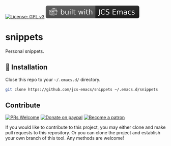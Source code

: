 <picture>
  <source media="(prefers-color-scheme: light)" srcset="https://raw.githubusercontent.com/jcs-emacs/jcs-elpa/master/docs/etc/logo/light/sink.png">
  <source media="(prefers-color-scheme: dark)" srcset="https://raw.githubusercontent.com/jcs-emacs/jcs-elpa/master/docs/etc/logo/dark/sink.png">
  <img width="25%" align="right" src="">
</picture>

[![License: GPL v3](https://img.shields.io/badge/License-GPL%20v3-blue.svg)](https://www.gnu.org/licenses/gpl-3.0)
[![Built with](https://raw.githubusercontent.com/jcs-emacs/badges/master/others/built-with/dark.svg)](https://jcs-emacs.github.io/)

# snippets

Personal snippets.

## 💾 Installation

Close this repo to your `~/.emacs.d/` directory.

```sh
git clone https://github.com/jcs-emacs/snippets ~/.emacs.d/snippets
```

## Contribute

[![PRs Welcome](https://img.shields.io/badge/PRs-welcome-brightgreen.svg)](http://makeapullrequest.com)
[![Donate on paypal](https://img.shields.io/badge/paypal-donate-1?logo=paypal&color=blue)](https://www.paypal.me/jcs090218)
[![Become a patron](https://img.shields.io/badge/patreon-become%20a%20patron-orange.svg?logo=patreon)](https://www.patreon.com/jcs090218)

If you would like to contribute to this project, you may either clone and make pull
requests to this repository. Or you can clone the project and establish your own
branch of this tool. Any methods are welcome!
